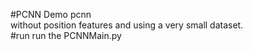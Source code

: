 #PCNN Demo
pcnn<br>
without position features and using a very small dataset.
<br>
#run
run the PCNNMain.py
